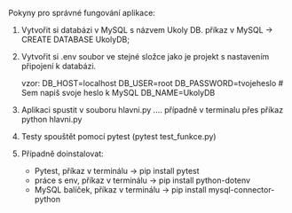 Pokyny pro správné fungování aplikace:

1) Vytvořit si databázi v MySQL s názvem Ukoly DB.
    příkaz v MySQL -> CREATE DATABASE UkolyDB;

2) Vytvořit si .env soubor ve stejné složce jako je projekt s nastavením připojení k databázi.

    vzor:
        DB_HOST=localhost
        DB_USER=root
        DB_PASSWORD=tvojeheslo   # Sem napiš svoje heslo k MySQL
        DB_NAME=UkolyDB

3) Aplikaci spustit v souboru hlavni.py .... případně v terminalu přes  příkaz python hlavni.py

4) Testy spouštět pomocí pytest  (pytest test_funkce.py)

5) Případně doinstalovat:
    - Pytest, příkaz v terminálu -> pip install pytest
    - práce s env, příkaz v terminálu -> pip install python-dotenv
    - MySQL balíček, příkaz v terminálu -> pip install mysql-connector-python

